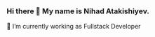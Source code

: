 ### Hi there 👋 My name is Nihad Atakishiyev. 

 🔭 I’m currently working as Fullstack Developer </br>
